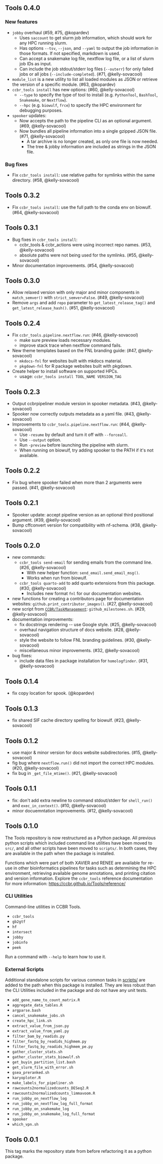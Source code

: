 ## Tools 0.4.0

### New features

- `jobby` overhaul (#59, #75, @kopardev)
  - Uses `saccount` to get slurm job information, which should work for any HPC running slurm.
  - Has options `--tsv`, `--json`, and `--yaml` to output the job information in those formats. If not specified, markdown is used.
  - Can accept a snakemake log file, nextflow log file, or a list of slurm job IDs as input.
  - Can include the job stdout/stderr log files (`--outerr`) for only failed jobs or all jobs (`--include-completed`). (#71, @kelly-sovacool)
- `module_list` is a new utility to list all loaded modules as JSON or retrieve the version of a specific module. (#63, @kopardev)
- `ccbr_tools install` has new options: (#60, @kelly-sovacool)
  - `--type` to specify the type of tool to install (e.g. `PythonTool`, `BashTool`, `Snakemake`, or `Nextflow`).
  - `--hpc` (e.g. `biowulf`, `frce`) to specify the HPC environment for debugging purposes.
- `spooker` updates:
  - Now accepts the path to the pipeline CLI as an optional argument. (#69, @kelly-sovacool)
  - Now bundles all pipeline information into a single gzipped JSON file. (#71, @kelly-sovacool)
    - A tar archive is no longer created, as only one file is now needed.
    - The tree & jobby information are included as strings in the JSON file.

### Bug fixes

- Fix `ccbr_tools install`: use relative paths for symlinks within the same directory. (#58, @kelly-sovacool)

## Tools 0.3.2

- Fix `ccbr_tools install`: use the full path to the conda env on biowulf. (#64, @kelly-sovacool)

## Tools 0.3.1

- Bug fixes in `ccbr_tools install`:
  - ccbr_tools & ccbr_actions were using incorrect repo names. (#53, @kelly-sovacool)
  - absolute paths were not being used for the symlinks. (#55, @kelly-sovacool)
- Minor documentation improvements. (#54, @kelly-sovacool)

## Tools 0.3.0

- Allow relaxed version with only major and minor components in `match_semver()` with `strict_semver=False`. (#49, @kelly-sovacool)
- Remove `args` and add `repo` parameter to `get_latest_release_tag()` and `get_latest_release_hash()`. (#51, @kelly-sovacool)

## Tools 0.2.4

- Fix `ccbr_tools.pipeline.nextflow.run`: (#46, @kelly-sovacool)
  - make sure preview loads necessary modules.
  - improve stack trace when nextflow command fails.
- New theme templates based on the FNL branding guide: (#47, @kelly-sovacool)
  - `mkdocs-fnl` for websites built with mkdocs material.
  - `pkgdown-fnl` for R package websites built with pkgdown.
- Create helper to install software on supported HPCs.
  - usage: `ccbr_tools install TOOL_NAME VERSION_TAG`

## Tools 0.2.3

- Output ccbrpipeliner module version in spooker metadata. (#43, @kelly-sovacool)
- Spooker now correctly outputs metadata as a yaml file. (#43, @kelly-sovacool)
- Improvements to `ccbr_tools.pipeline.nextflow.run`: (#44, @kelly-sovacool)
  - Use `-resume` by default and turn it off with `--forceall`.
  - Use `--output` option.
  - Run `-preview` before launching the pipeline with slurm.
  - When running on biowulf, try adding spooker to the PATH if it's not available.

## Tools 0.2.2

- Fix bug where spooker failed when more than 2 arguments were passed. (#41, @kelly-sovacool)

## Tools 0.2.1

- Spooker update: accept pipeline version as an optional third positional argument. (#39, @kelly-sovacool)
- Bump cffconvert version for compatibility with nf-schema. (#38, @kelly-sovacool)

## Tools 0.2.0

- new commands:
  - `ccbr_tools send-email` for sending emails from the command line. (#26, @kelly-sovacool)
    - With new helper function: `send_email.send_email_msg()`.
    - Works when run from biowulf.
  - `ccbr_tools quarto-add` to add quarto extensions from this package. (#30, @kelly-sovacool)
    - Includes new format `fnl` for our documentation websites.
- new functions for creating a contributors page for documentation websites: `github.print_contributor_images()`. (#27, @kelly-sovacool)
- new script from [`CCBR/TaskManagement`](https://github.com/CCBR/TaskManagement/tree/103c73d41858d400fba95ed2130d7d5653f243e0/scripts): `github_milestones.sh`. (#29, @kelly-sovacool)
- documentation improvements:
  - fix docstrings rendering -- use Google style. (#25, @kelly-sovacool)
  - overhaul navigation structure of docs website. (#28, @kelly-sovacool)
  - style the website to follow FNL branding guidelines. (#30, @kelly-sovacool)
  - miscellaneous minor improvements. (#32, @kelly-sovacool)
- bug fixes:
  - include data files in package installation for `homologfinder`. (#31, @kelly-sovacool)

## Tools 0.1.4

- fix copy location for spook. (@kopardev)

## Tools 0.1.3

- fix shared SIF cache directory spelling for biowulf. (#23, @kelly-sovacool)

## Tools 0.1.2

- use major & minor version for docs website subdirectories. (#15, @kelly-sovacool)
- fig bug where `nextflow.run()` did not import the correct HPC modules. (#20, @kelly-sovacool)
- fix bug in `_get_file_mtime()`. (#21, @kelly-sovacool)

## Tools 0.1.1

- fix: don't add extra newline to command stdout/stderr for `shell_run()` and `exec_in_context()`. (#10, @kelly-sovacool)
- minor docuemntation improvements. (#12, @kelly-sovacool)

## Tools 0.1.0

The Tools repository is now restructured as a Python package.
All previous python scripts which included command line utilities have been
moved to `src/`, and all other scripts have been moved to `scripts/`.
In both cases, they are available in the path when the package is installed.

Functions which were part of both XAVIER and RENEE are available for re-use in
other bioinformatics pipelines for tasks such as determining the HPC
environment, retrieving available genome annotations, and printing citation and
version information.
Explore the `ccbr_tools` reference documentation for more information:
<https://ccbr.github.io/Tools/reference/>

### CLI Utilities

Command-line utilities in CCBR Tools.

- `ccbr_tools`
- `gb2gtf`
- `hf`
- `intersect`
- `jobby`
- `jobinfo`
- `peek`

Run a command with `--help` to learn how to use it.

### External Scripts

Additional standalone scripts for various common tasks in
[scripts/](scripts/) are added to the path when this package is
installed. They are less robust than the CLI Utilities included in the
package and do not have any unit tests.

- `add_gene_name_to_count_matrix.R`
- `aggregate_data_tables.R`
- `argparse.bash`
- `cancel_snakemake_jobs.sh`
- `create_hpc_link.sh`
- `extract_value_from_json.py`
- `extract_value_from_yaml.py`
- `filter_bam_by_readids.py`
- `filter_fastq_by_readids_highmem.py`
- `filter_fastq_by_readids_highmem_pe.py`
- `gather_cluster_stats.sh`
- `gather_cluster_stats_biowulf.sh`
- `get_buyin_partition_list.bash`
- `get_slurm_file_with_error.sh`
- `gsea_preranked.sh`
- `karyoploter.R`
- `make_labels_for_pipeliner.sh`
- `rawcounts2normalizedcounts_DESeq2.R`
- `rawcounts2normalizedcounts_limmavoom.R`
- `run_jobby_on_nextflow_log`
- `run_jobby_on_nextflow_log_full_format`
- `run_jobby_on_snakemake_log`
- `run_jobby_on_snakemake_log_full_format`
- `spooker`
- `which_vpn.sh`

## Tools 0.0.1

This tag marks the repository state from before refactoring it as a python package.
